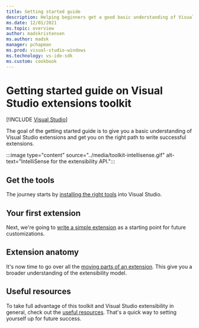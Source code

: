```yaml
---
title: Getting started guide
description: Helping beginners get a good basic understanding of Visual Studio extensibility.
ms.date: 12/01/2021
ms.topic: overview
author: madskristensen
ms.author: madsk
manager: pchapman
ms.prod: visual-studio-windows
ms.technology: vs-ide-sdk
ms.custom: cookbook
---
```

# Getting started guide on Visual Studio extensions toolkit

 [!INCLUDE [Visual Studio](~/includes/applies-to-version/vs-not-mac.md)]

The goal of the getting started guide is to give you a basic understanding of Visual Studio extensions and get you on the right path to write successful extensions.

:::image type="content" source="../media/toolkit-intellisense.gif" alt-text="IntelliSense for the extensibility API.":::

## Get the tools
The journey starts by [installing the right tools](get-tools.md) into Visual Studio.

## Your first extension
Next, we're going to [write a simple extension](first-extension.md) as a starting point for future customizations.

## Extension anatomy
It's now time to go over all the [moving parts of an extension](extension-anatomy.md). This give you a broader understanding of the extensibility model.

## Useful resources
To take full advantage of this toolkit and Visual Studio extensibility in general, check out the [useful resources](useful-resources.md). That's a quick way to setting yourself up for future success.
